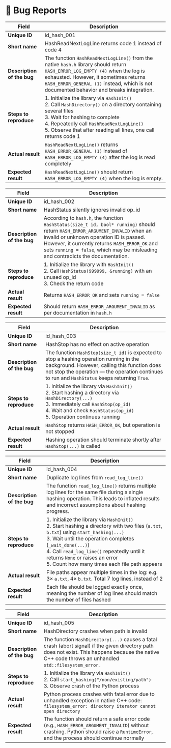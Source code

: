 # 🐞 Bug Reports

| Field | Description                                                                                                                                                                                                                                                          |
|-------|----------------------------------------------------------------------------------------------------------------------------------------------------------------------------------------------------------------------------------------------------------------------|
| **Unique ID** | id_hash_001                                                                                                                                                                                                                                                          |
| **Short name** | HashReadNextLogLine returns code 1 instead of code 4                                                                                                                                                                                                                 |
| **Description of the bug** | The function `HashReadNextLogLine()` from the native `hash.h` library should return `HASH_ERROR_LOG_EMPTY (4)` when the log is exhausted. However, it sometimes returns `HASH_ERROR_GENERAL (1)` instead, which is not documented behavior and breaks integration.   |
| **Steps to reproduce** | 1. Initialize the library via `HashInit()`<br>2. Call `HashDirectory()` on a directory containing several files<br>3. Wait for hashing to complete<br>4. Repeatedly call `HashReadNextLogLine()`<br>5. Observe that after reading all lines, one call returns code 1 |
| **Actual result** | `HashReadNextLogLine()` returns `HASH_ERROR_GENERAL (1)` instead of `HASH_ERROR_LOG_EMPTY (4)` after the log is read completely                                                                                                                                      |
| **Expected result** | `HashReadNextLogLine()` should return `HASH_ERROR_LOG_EMPTY (4)` when the log is empty.                                                                                                                                                                              |


| Field | Description                                                                                                                                                                                                                                                                                                   |
|-------|---------------------------------------------------------------------------------------------------------------------------------------------------------------------------------------------------------------------------------------------------------------------------------------------------------------|
| **Unique ID** | id_hash_002                                                                                                                                                                                                                                                                                                   |
| **Short name** | HashStatus silently ignores invalid op_id                                                                                                                                                                                                                                                                     |
| **Description of the bug** | According to `hash.h`, the function `HashStatus(size_t id, bool* running)` should return `HASH_ERROR_ARGUMENT_INVALID` when an invalid or unknown operation ID is passed. However, it currently returns `HASH_ERROR_OK` and sets `running = false`, which may be misleading and contradicts the documentation. |
| **Steps to reproduce** | 1. Initialize the library with `HashInit()`<br>2. Call `HashStatus(999999, &running)` with an unused op_id<br>3. Check the return code                                                                                                                                                                        |
| **Actual result** | Returns `HASH_ERROR_OK` and sets `running = false`                                                                                                                                                                                                                                                            |
| **Expected result** | Should return `HASH_ERROR_ARGUMENT_INVALID` as per documentation in `hash.h`                                                                                                                                                                                                                                  |

| Field | Description                                                                                                                                                                                                                                |
|-------|--------------------------------------------------------------------------------------------------------------------------------------------------------------------------------------------------------------------------------------------|
| **Unique ID** | id_hash_003                                                                                                                                                                                                                                |
| **Short name** | HashStop has no effect on active operation                                                                                                                                                                                                 |
| **Description of the bug** | The function `HashStop(size_t id)` is expected to stop a hashing operation running in the background. However, calling this function does not stop the operation — the operation continues to run and `HashStatus` keeps returning `True`. |
| **Steps to reproduce** | 1. Initialize the library via `HashInit()`<br>2. Start hashing a directory via `HashDirectory(...)`<br>3. Immediately call `HashStop(op_id)`<br>4. Wait and check `HashStatus(op_id)`<br>5. Operation continues running                    |
| **Actual result** | `HashStop` returns `HASH_ERROR_OK`, but operation is not stopped                                                                                                                                                                           |
| **Expected result** | Hashing operation should terminate shortly after `HashStop(...)` is called                                                                                                                                                                 |

| **Field**              | **Description**                                                                                                                                                                                                                                                                         |
|------------------------|-----------------------------------------------------------------------------------------------------------------------------------------------------------------------------------------------------------------------------------------------------------------------------------------|
| **Unique ID**          | id_hash_004                                                                                                                                                                                                                                                                             |
| **Short name**         | Duplicate log lines from `read_log_line()`                                                                                                                                                                                                                                              |
| **Description of the bug** | The function `read_log_line()` returns multiple log lines for the same file during a single hashing operation. This leads to inflated results and incorrect assumptions about hashing progress.                                                                  |
| **Steps to reproduce** | 1. Initialize the library via `HashInit()`<br>2. Start hashing a directory with two files (`a.txt`, `b.txt`) using `start_hashing(...)`<br>3. Wait until the operation completes (`_wait_done(...)`)<br>4. Call `read_log_line()` repeatedly until it returns `None` or raises an error<br>5. Count how many times each file path appears |
| **Actual result**      | File paths appear multiple times in the log: e.g. 3× `a.txt`, 4× `b.txt`. Total 7 log lines, instead of 2                                                                                                                                                                               |
| **Expected result**    | Each file should be logged exactly once, meaning the number of log lines should match the number of files hashed                                                                                                                                                                       |

| **Field**              | **Description**                                                                                                                                                                                                                              |
|------------------------|----------------------------------------------------------------------------------------------------------------------------------------------------------------------------------------------------------------------------------------------|
| **Unique ID**          | id_hash_005                                                                                                                                                                                                                                  |
| **Short name**         | HashDirectory crashes when path is invalid                                                                                                                                                                                                  |
| **Description of the bug** | The function `HashDirectory(...)` causes a fatal crash (abort signal) if the given directory path does not exist. This happens because the native C++ code throws an unhandled `std::filesystem_error`.                                   |
| **Steps to reproduce** | 1. Initialize the library via `HashInit()`<br>2. Call `start_hashing("/non/existing/path")`<br>3. Observe crash of the Python process                                                                                                         |
| **Actual result**      | Python process crashes with fatal error due to unhandled exception in native C++ code: `filesystem_error: directory iterator cannot open directory`                                                                                         |
| **Expected result**    | The function should return a safe error code (e.g., `HASH_ERROR_ARGUMENT_INVALID`) without crashing. Python should raise a `RuntimeError`, and the process should continue normally                                                        |